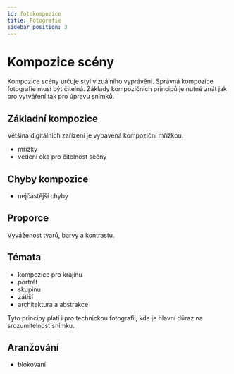 ```yaml
---
id: fotokompozice
title: Fotografie
sidebar_position: 3
---
```


# Kompozice scény

Kompozice scény určuje styl vizuálního vyprávění. Správná kompozice fotografie musí být čitelná. Základy kompozičních principů je nutné znát jak pro vytváření tak pro úpravu snímků.

## Základní kompozice
Většina digitálních zařízení je vybavená kompoziční mřížkou.
- mřížky
- vedení oka pro čitelnost scény
## Chyby kompozice
- nejčastější chyby
## Proporce
Vyváženost tvarů, barvy a kontrastu.

## Témata
- kompozice pro krajinu
- portrét
- skupinu
- zátiší
- architektura a abstrakce

Tyto principy platí i pro technickou fotografii, kde je hlavní důraz na srozumitelnost snímku.

## Aranžování
- blokování
